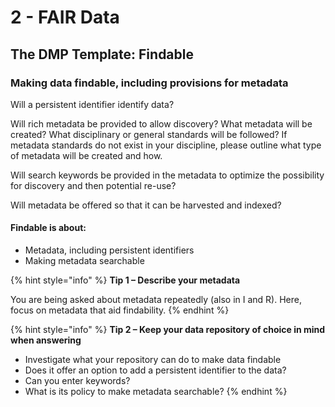 # 2 - FAIR Data

## The DMP Template: Findable

### Making data findable, including provisions for metadata

Will a persistent identifier identify data?

Will rich metadata be provided to allow discovery?  What metadata will be created? What disciplinary or general standards will be followed? If metadata standards do not exist in your discipline,  please outline what type of metadata will be created and how.

Will search keywords be provided in the metadata to optimize the possibility for discovery and then potential re-use?

Will metadata be offered so that it can be harvested and indexed?

#### Findable is about:

* Metadata, including persistent identifiers
* Making metadata searchable

{% hint style="info" %}
**Tip 1 – Describe your metadata**

You are being asked about metadata repeatedly (also in I and R). Here, focus on metadata that aid findability.
{% endhint %}

{% hint style="info" %}
**Tip 2 – Keep your data repository of choice in mind when answering**

* Investigate what your repository can do to make data findable
* Does it offer an option to add a persistent  identifier to the data?
* Can you enter keywords?
* What is its policy to make metadata  searchable?
{% endhint %}


